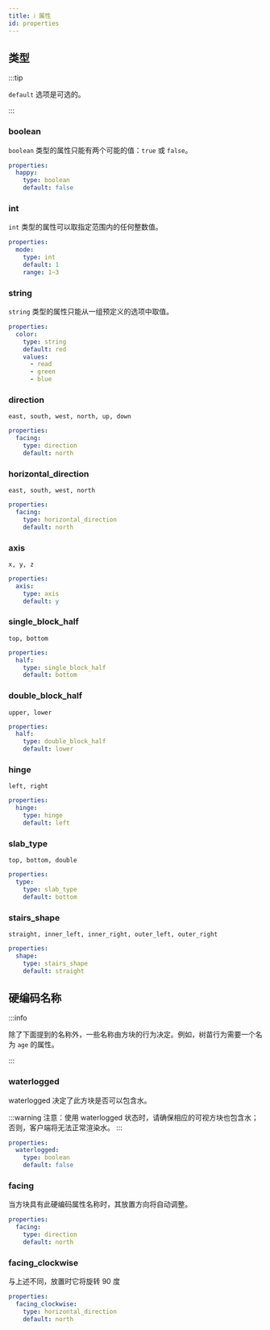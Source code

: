 ```yaml
---
title: ℹ️ 属性
id: properties
---
```


## 类型

:::tip

`default` 选项是可选的。

:::

### boolean

`boolean` 类型的属性只能有两个可能的值：`true` 或 `false`。

```yaml
properties:
  happy:
    type: boolean
    default: false
```

### int

`int` 类型的属性可以取指定范围内的任何整数值。

```yaml
properties:
  mode:
    type: int
    default: 1
    range: 1~3
```

### string

`string` 类型的属性只能从一组预定义的选项中取值。

```yaml
properties:
  color:
    type: string
    default: red
    values:
      - read
      - green
      - blue
```

### direction

`east, south, west, north, up, down`

```yaml
properties:
  facing:
    type: direction
    default: north
```

### horizontal\_direction

`east, south, west, north`

```yaml
properties:
  facing:
    type: horizontal_direction
    default: north
```

### axis

`x, y, z`

```yaml
properties:
  axis:
    type: axis
    default: y
```

### single\_block\_half

`top, bottom`

```yaml
properties:
  half:
    type: single_block_half
    default: bottom
```

### double\_block\_half

`upper, lower`

```yaml
properties:
  half:
    type: double_block_half
    default: lower
```

### hinge

`left, right`

```yaml
properties:
  hinge:
    type: hinge
    default: left
```


### slab\_type

`top, bottom, double`

```yaml
properties:
  type:
    type: slab_type
    default: bottom
```

### stairs\_shape

`straight, inner_left, inner_right, outer_left, outer_right`

```yaml
properties:
  shape:
    type: stairs_shape
    default: straight
```

## 硬编码名称

:::info

除了下面提到的名称外，一些名称由方块的行为决定。例如，树苗行为需要一个名为 `age` 的属性。

:::

### waterlogged

waterlogged 决定了此方块是否可以包含水。

:::warning
注意：使用 waterlogged 状态时，请确保相应的可视方块也包含水；否则，客户端将无法正常渲染水。
:::

```yaml
properties:
  waterlogged:
    type: boolean
    default: false
```

### facing

当方块具有此硬编码属性名称时，其放置方向将自动调整。

```yaml
properties:
  facing:
    type: direction
    default: north
```

### facing\_clockwise

与上述不同，放置时它将旋转 90 度

```yaml
properties:
  facing_clockwise:
    type: horizontal_direction
    default: north
```
